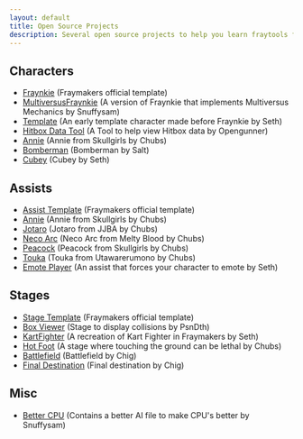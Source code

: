 ```yaml
---
layout: default
title: Open Source Projects
description: Several open source projects to help you learn fraytools from existing examples
---
```


## Characters
- [Fraynkie](https://cdn.mcleodgaming.com/fraytools/downloads/17745ac3/fraymakers-character-template-0.1.4.zip) (Fraymakers official template)
- [MultiversusFraynkie](https://drive.google.com/file/d/1sQLuVh10P-GMW39pY5D5OFSeeJXabsh-/view) (A version of Fraynkie that implements Multiversus Mechanics by Snuffysam)
- [Template](https://github.com/Sethbones/Fraymakers-Workshop-Source-Repo/tree/main/Characters/Template%20(Beta)) (An early template character made before Fraynkie by Seth)
- [Hitbox Data Tool](https://cdn.discordapp.com/attachments/1113595183733420142/1113596203075113120/Frame_Data_and_Hitbox_Data_Source_File.zip) (A Tool to help view Hitbox data by Opengunner)
- [Annie](https://github.com/aJewelofRarity/FraymakersProjects/tree/master/Characters/AnnieCharacter) (Annie from Skullgirls by Chubs)
- [Bomberman](https://drive.google.com/file/d/1wS34f1HFs3mZeUpAxUKdHGSACERFdEH4/view?usp=sharing) (Bomberman by Salt)
- [Cubey](https://github.com/Sethbones/Fraymakers-Workshop-Source-Repo/tree/main/Characters/Cubey) (Cubey by Seth)

## Assists
- [Assist Template](https://cdn.mcleodgaming.com/fraytools/downloads/17745ac3/fraymakers-assist-template-0.1.3.zip) (Fraymakers official template)
- [Annie](https://github.com/aJewelofRarity/FraymakersProjects/tree/master/Assists/Annie) (Annie from Skullgirls by Chubs)
- [Jotaro](https://github.com/aJewelofRarity/FraymakersProjects/tree/master/Assists/Jotaro) (Jotaro from JJBA by Chubs)
- [Neco Arc](https://github.com/aJewelofRarity/FraymakersProjects/tree/master/Assists/NecoArc) (Neco Arc from Melty Blood by Chubs)
- [Peacock](https://github.com/aJewelofRarity/FraymakersProjects/tree/master/Assists/Peacock) (Peacock from Skullgirls by Chubs)
- [Touka](https://github.com/aJewelofRarity/FraymakersProjects/tree/master/Assists/Touka) (Touka from Utawarerumono by Chubs)
- [Emote Player](https://github.com/Sethbones/Fraymakers-Workshop-Source-Repo/tree/main/Misc/Emote%20Player) (An assist that forces your character to emote by Seth)

## Stages
- [Stage Template](https://cdn.mcleodgaming.com/fraytools/downloads/17745ac3/fraymakers-stage-template-0.1.0.zip) (Fraymakers official template)
- [Box Viewer](https://github.com/PsnDth/BoxViewer) (Stage to display collisions by PsnDth)
- [KartFighter](https://github.com/Sethbones/Fraymakers-Workshop-Source-Repo/tree/main/Stages/KartFighter) (A recreation of Kart Fighter in Fraymakers by Seth)
- [Hot Foot](https://github.com/aJewelofRarity/FraymakersProjects/tree/master/Stages/FloorIsLava) (A stage where touching the ground can be lethal by Chubs)
- [Battlefield](https://github.com/Chig00/Fraymakers/tree/main/Battlefield) (Battlefield by Chig)
- [Final Destination](https://github.com/Chig00/Fraymakers/tree/main/Final%20Destination) (Final destination by Chig)

## Misc
- [Better CPU](https://drive.google.com/file/d/1T14Z72PwVzYPEohmvGtYq8cYYXFCTU1N/view?usp=sharing) (Contains a better AI file to make CPU's better by Snuffysam)
